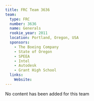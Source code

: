 ```yaml
---
title: FRC Team 3636
team:
  type: FRC
  number: 3636
  name: Generals
  rookie_year: 2011
  location: Portland, Oregon, USA
  sponsors:
    - The Boeing Company
    - State of Oregon
    - SPEEA
    - Intel
    - Autodesk
    - Grant High School
  links:
    Website: 
---
```

No content has been added for this team